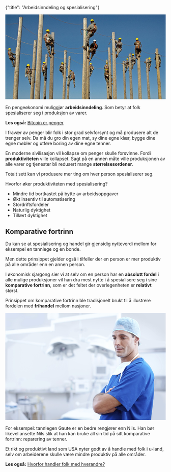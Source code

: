 {"title": "Arbeidsinndeling og spesialisering"}

![Workers on poles](/blogimages/workers.jpg)

En pengeøkonomi muliggjør **arbeidsinndeling**. Som betyr at folk spesialiserer
seg i produksjon av varer.

**Les også:** [Bitcoin er penger](/bitcoin-er-penger)

I fravær av penger blir folk i stor grad selvforsynt og må produsere
alt de trenger selv. Da må du gro din egen mat, sy dine egne klær, 
bygge dine egne møbler og utføre boring av dine egne tenner.

En moderne sivilisasjon vil kollapse om penger skulle forsvinne.
Fordi **produktiviteten** ville kollapset. Sagt på en annen måte ville
produksjonen av alle varer og tjenester bli redusert mange **størrelsesordener**.

Totalt sett kan vi produsere mer ting om hver person spesialiserer seg.

Hvorfor øker produktiviteten med spesialisering?

* Mindre tid bortkastet på bytte av arbeidsoppgaver
* Økt insentiv til automatisering
* Stordriftsfordeler
* Naturlig dyktighet
* Tillært dyktighet

## Komparative fortrinn

Du kan se at spesialisering og handel gir gjensidig nytteverdi mellom
for eksempel en tannlege og en bonde.

Men dette prinsippet gjelder også i tilfeller der en person er
mer produktiv på alle områder enn en annen person.

I økonomisk sjargong sier vi at selv om en person har en **absolutt fordel**
i alle mulige produksjoner vil han dra mest nytte i å 
spesialisere seg i sine **komparative fortrinn**, som er det
feltet der overlegenheten er **relativt** størst.

Prinsippet om komparative fortrinn ble tradisjonelt brukt til å illustrere
fordelen med **frihandel** mellom nasjoner.

![Handsome dentist](/blogimages/dentist.jpg)

For eksempel: tannlegen Gaute er en bedre rengjører enn Nils. Han bør likevel
ansette Nils slik at han kan bruke all sin tid på sitt komparative fortrinn:
reparering av tenner.

Et rikt og produktivt land som USA nyter godt av å handle med folk i
u-land, selv om arbeiderene skulle være mindre produktiv på alle områder.

**Les også:** [Hvorfor handler folk med hverandre?](/hvorfor-handler-folk-med-hverandre)

